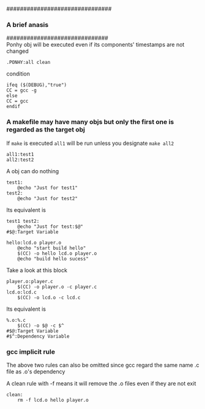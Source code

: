 ###############################
### A brief anasis
##############################  
Ponhy obj will be executed even if its components' timestamps are not changed
```
.PONHY:all clean
``` 

condition  
```
ifeq ($(DEBUG),"true")  
CC = gcc -g  
else  
CC = gcc  
endif
```

### A makefile may have many objs but only the first one is regarded as the target obj
If `make` is executed `all1` will be run unless you designate `make all2`
```
all1:test1  
all2:test2
```
A obj can do nothing 
```
test1:  
	@echo "Just for test1"  
test2:  
	@echo "Just for test2"  
```
Its equivalent is
```
test1 test2:  
	@echo "Just for test:$@"  
#$@:Target Variable
```

```
hello:lcd.o player.o  
	@echo "start build hello"  
	$(CC) -o hello lcd.o player.o  
	@echo "build hello sucess"  
```
Take a look at this block
```	
player.o:player.c  
	$(CC) -o player.o -c player.c  
lcd.o:lcd.c  
	$(CC) -o lcd.o -c lcd.c  
```
Its equivalent is
```	
%.o:%.c  
	$(CC) -o $@ -c $^  
#$@:Target Variable  
#$^:Dependency Variable
```
### gcc implicit rule  
The above two rules can also be omitted since gcc regard the same name .c file as .o's dependency  

A clean rule with -f means it will remove the .o files even if they are not exit
```
clean:  
	rm -f lcd.o hello player.o
```
